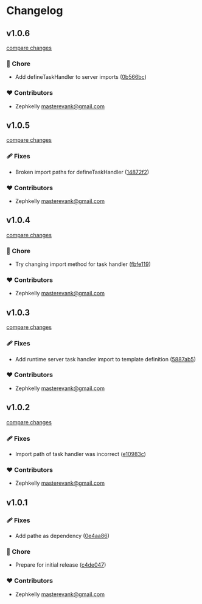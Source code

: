 # Changelog


## v1.0.6

[compare changes](https://github.com/zephkelly/nuxt-task/compare/v1.0.5...v1.0.6)

### 🏡 Chore

- Add defineTaskHandler to server imports ([0b566bc](https://github.com/zephkelly/nuxt-task/commit/0b566bc))

### ❤️ Contributors

- Zephkelly <masterevank@gmail.com>

## v1.0.5

[compare changes](https://github.com/zephkelly/nuxt-task/compare/v1.0.4...v1.0.5)

### 🩹 Fixes

- Broken import paths for defineTaskHandler ([14872f2](https://github.com/zephkelly/nuxt-task/commit/14872f2))

### ❤️ Contributors

- Zephkelly <masterevank@gmail.com>

## v1.0.4

[compare changes](https://github.com/zephkelly/nuxt-task/compare/v1.0.3...v1.0.4)

### 🏡 Chore

- Try changing import method for task handler ([fbfe119](https://github.com/zephkelly/nuxt-task/commit/fbfe119))

### ❤️ Contributors

- Zephkelly <masterevank@gmail.com>

## v1.0.3

[compare changes](https://github.com/zephkelly/nuxt-task/compare/v1.0.2...v1.0.3)

### 🩹 Fixes

- Add runtime server task handler import to template definition ([5887ab5](https://github.com/zephkelly/nuxt-task/commit/5887ab5))

### ❤️ Contributors

- Zephkelly <masterevank@gmail.com>

## v1.0.2

[compare changes](https://github.com/zephkelly/nuxt-task/compare/v1.0.1...v1.0.2)

### 🩹 Fixes

- Import path of task handler was incorrect ([e10983c](https://github.com/zephkelly/nuxt-task/commit/e10983c))

### ❤️ Contributors

- Zephkelly <masterevank@gmail.com>

## v1.0.1


### 🩹 Fixes

- Add pathe as dependency ([0e4aa86](https://github.com/zephkelly/nuxt-task/commit/0e4aa86))

### 🏡 Chore

- Prepare for initial release ([c4de047](https://github.com/zephkelly/nuxt-task/commit/c4de047))

### ❤️ Contributors

- Zephkelly <masterevank@gmail.com>

